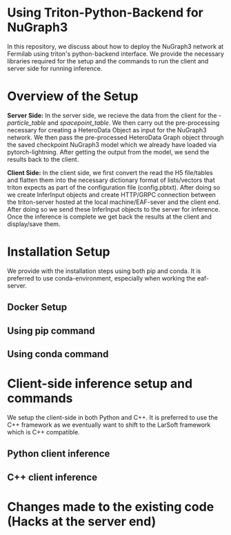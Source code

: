 # Using Triton-Python-Backend for NuGraph3
In this repository, we discuss about how to deploy the NuGraph3 network at Fermilab using triton's python-backend interface. 
We provide the necessary libraries required for the setup and the commands to run the client and server side for running inference.

# Overview of the Setup
**Server Side:** In the server side, we recieve the data from the client for the - _particle_table_ and _spacepoint_table_. We then carry out the pre-processing 
necessary for creating a HeteroData Object as input for the NuGraph3 network. We then pass the pre-processed HeteroData Graph object through the saved checkpoint
NuGraph3 model which we already have loaded via pytorch-lightning. After getting the output from the model, we send the results back to the client.

**Client Side:** In the client side, we first convert the read the H5 file/tables and flatten them into the necessary dictionary format of lists/vectors that
triton expects as part of the configuration file (config.pbtxt). After doing so we create InferInput objects and create HTTP/GRPC connection between the triton-server
hosted at the local machine/EAF-sever and the client end. After doing so we send these InferInput objects to the server for inference. Once the inference is
complete we get back the results at the client and display/save them.

# Installation Setup
We provide with the installation steps using both pip and conda. It is preferred to use conda-environment, especially when working the eaf-server.

## Docker Setup

## Using pip command

## Using conda command

# Client-side inference setup and commands
We setup the client-side in both Python and C++. It is preferred to use the C++ framework as we eventually want to shift to the LarSoft framework which is 
C++ compatible. 

## Python client inference

## C++ client inference


# Changes made to the existing code (Hacks at the server end)

